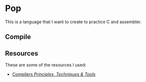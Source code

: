 # Pop
This is a language that I want to create to practice C and assembler.

## Compile

## Resources
These are some of the resources I used:
- [Compilers *Principles, Techniques & Tools*](https://en.wikipedia.org/wiki/Compilers:_Principles,_Techniques,_and_Tools)
